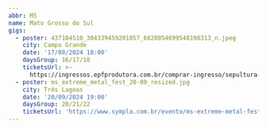```yaml
---
abbr: MS
name: Mato Grosso do Sul
gigs:
  - poster: 437104510_304339459201057_6820854699548198313_n.jpeg
    city: Campo Grande
    date: '17/08/2024 18:00'
    daysGroup: 16/17/18
    ticketsUrl: >-
      https://ingressos.epfprodutora.com.br/comprar-ingresso/sepultura-40-years-tour-5031
  - poster: ms_extreme_metal_fest_20-09_resized.jpg
    city: Três Lagoas
    date: '20/09/2024 19:00'
    daysGroup: 20/21/22
    ticketsUrl: 'https://www.sympla.com.br/evento/ms-extreme-metal-fest/2532714'
---
```


